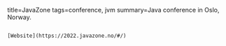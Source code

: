title=JavaZone
tags=conference, jvm
summary=Java conference in Oslo, Norway.
~~~~~~

[Website](https://2022.javazone.no/#/)

